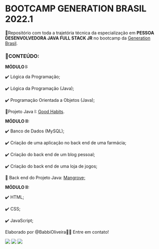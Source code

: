 # BOOTCAMP GENERATION BRASIL 2022.1

📁Repositório com toda a trajetória técnica da especialização em 
<b>PESSOA DESENVOLVEDORA JAVA FULL STACK JR</b> no bootcamp da <a href="https://brazil.generation.org/"> Generation Brasil</a>.

### 📝CONTEÚDO:

<b>MÓDULO I:</b>

✔️ Lógica da Programação;

✔️ Lógica da Programação (Java);

✔️ Programação Orientada a Objetos (Java);

🐇Projeto Java I: <a href ="https://github.com/oliveirababbi/good_habits"> Good Habits</a>.

<b>MÓDULO II:</b>

✔️ Banco de Dados (MySQL);

✔️ Criação de uma aplicação no back end de uma farmácia;

✔️ Criação do back end de um blog pessoal;

✔️ Criação do back end de uma loja de jogos;

🦀 Back end do Projeto Java: <a href ="https://github.com/oliveirababbi/mangrove_project"> Mangrove;</a>

<b>MÓDULO II:</b>

✔️ HTML;

✔️ CSS;

✔️ JavaScript;

Elaborado por @BabbiOliveira🏳️‍🌈 
Entre em contato!
<div align="left">
  <a href="https://instagram.com/oliveirababbi" target="_blank"><img src="https://img.shields.io/badge/-Instagram-%23E4405F?style=for-the-badge&logo=instagram&logoColor=white" target="_blank"></a>
  <a href = "mailto:oliveirababbi@gmail.com"><img src="https://img.shields.io/badge/Gmail-D14836?style=for-the-badge&logo=gmail&logoColor=white" target="_blank"></a>
  <a href="https://www.linkedin.com/in/babboliveira" target="_blank"><img src="https://img.shields.io/badge/-LinkedIn-%230077B5?style=for-the-badge&logo=linkedin&logoColor=white" target="_blank"></a> 
</div>
